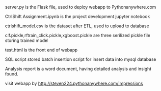 server.py is the Flask file, used to deploy webapp to Pythonanywhere.com

CtrlShift Assignment.ipynb is the project development jupyter notebook

ctrlshift_model.csv is the dataset after ETL, used to upload to database

clf.pickle,rftrain_click.pickle,xgboost.pickle are three serilized pickle file storing trained model

test.html is the front end of webapp

SQL script stored batch insertion script for insert data into mysql database

Analysis report is a word document, having detailed analysis and insight found.

visit webapp by http://steven224.pythonanywhere.com/impressions
